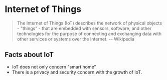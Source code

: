 # Internet of Things

> The Internet of Things (IoT) describes the network of physical objects - "things" - that are embedded with sensors, software, and other technologies for the purpose of connecting and exchanging data with other services or systems over the Internet.
> -- Wikipedia

## Facts about IoT

* IoT does not only concern "smart home"
* There is a privacy and security concern with the growth of IoT.